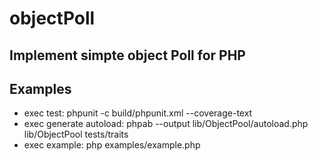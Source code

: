 # objectPoll
## Implement simpte object Poll for PHP


## Examples

- exec test: phpunit -c build/phpunit.xml --coverage-text
- exec generate autoload: phpab --output lib/ObjectPool/autoload.php lib/ObjectPool tests/traits
- exec example: php examples/example.php
